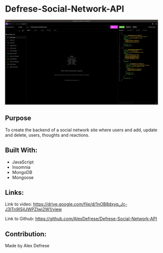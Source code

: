 # Defrese-Social-Network-API

![Screenshot of Insomnia Testing](./assets/testing.png)

## Purpose
To create the backend of a social network site where users and add, update and delete, users, thoughts and reactions.

## Built With: 
- JavaScript
- Insomnia
- MongoDB
- Mongoose

## Links:

Link to video: 
https://drive.google.com/file/d/1nOB8dxyq_Jc-J3lTn9ISjIJWPZIwi2W1/view

Link to Github:
https://github.com/AlexDefrese/Defrese-Social-Network-API

## Contribution:
Made by Alex Defrese

